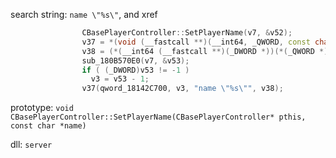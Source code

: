search string: `name \"%s\"`, and xref

```cpp
                CBasePlayerController::SetPlayerName(v7, &v52);
                v37 = *(void (__fastcall **)(__int64, _QWORD, const char *, __int64))(*(_QWORD *)qword_18142C700 + 352i64);
                v38 = (*(__int64 (__fastcall **)(_DWORD *))(*(_QWORD *)v2 + 1032i64))(v2);
                sub_180B570E0(v7, &v53);
                if ( (_DWORD)v53 != -1 )
                  v3 = v53 - 1;
                v37(qword_18142C700, v3, "name \"%s\"", v38);
```

prototype: `void CBasePlayerController::SetPlayerName(CBasePlayerController* pthis, const char *name)`

dll: `server`
